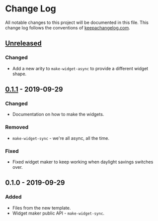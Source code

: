 # Change Log
All notable changes to this project will be documented in this file. This change log follows the conventions of [keepachangelog.com](http://keepachangelog.com/).

## [Unreleased]
### Changed
- Add a new arity to `make-widget-async` to provide a different widget shape.

## [0.1.1] - 2019-09-29
### Changed
- Documentation on how to make the widgets.

### Removed
- `make-widget-sync` - we're all async, all the time.

### Fixed
- Fixed widget maker to keep working when daylight savings switches over.

## 0.1.0 - 2019-09-29
### Added
- Files from the new template.
- Widget maker public API - `make-widget-sync`.

[Unreleased]: https://github.com/your-name/packt-clj.crowdspell/compare/0.1.1...HEAD
[0.1.1]: https://github.com/your-name/packt-clj.crowdspell/compare/0.1.0...0.1.1
